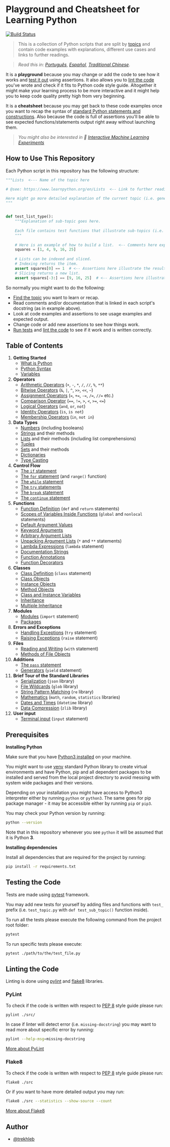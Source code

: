# Playground and Cheatsheet for Learning Python

[![Build Status](https://travis-ci.org/trekhleb/learn-python.svg?branch=master)](https://travis-ci.org/trekhleb/learn-python)

> This is a collection of Python scripts that are split by [topics](#table-of-contents) and contain
> code examples with explanations, different use cases and links to further readings.

> _Read this in:_ [_Português_](README.pt-BR.md), [_Español_](README.es-ES.md), [_Traditional Chinese_](README.zh-TW.md).

It is a **playground** because you may change or add the code to see how it works
and [test it out](#testing-the-code) using assertions. It also allows you
to [lint the code](#linting-the-code) you've wrote and check if it fits to Python code style guide.
Altogether it might make your learning process to be more interactive and it might help you to keep
code quality pretty high from very beginning.

It is a **cheatsheet** because you may get back to these code examples once you want to recap the
syntax of [standard Python statements and constructions](#table-of-contents). Also because the
code is full of assertions you'll be able to see expected functions/statements output right away
without launching them.

> _You might also be interested in 🤖 [Interactive Machine Learning Experiments](https://github.com/trekhleb/machine-learning-experiments)_

## How to Use This Repository

Each Python script in this repository has the following structure:

```python
"""Lists  <--- Name of the topic here

# @see: https://www.learnpython.org/en/Lists  <-- Link to further readings goes here

Here might go more detailed explanation of the current topic (i.e. general info about Lists).
"""


def test_list_type():
    """Explanation of sub-topic goes here.
  
    Each file contains test functions that illustrate sub-topics (i.e. lists type, lists methods).
    """
  
    # Here is an example of how to build a list.  <-- Comments here explain the action
    squares = [1, 4, 9, 16, 25]
  
    # Lists can be indexed and sliced. 
    # Indexing returns the item.
    assert squares[0] == 1  # <-- Assertions here illustrate the result.
    # Slicing returns a new list.
    assert squares[-3:] == [9, 16, 25]  # <-- Assertions here illustrate the result.
```

So normally you might want to do the following:

- [Find the topic](#table-of-contents) you want to learn or recap.
- Read comments and/or documentation that is linked in each script's docstring (as in example above).
- Look at code examples and assertions to see usage examples and expected output.
- Change code or add new assertions to see how things work.
- [Run tests](#testing-the-code) and [lint the code](#linting-the-code) to see if it work and is
  written correctly.

## Table of Contents

1. **Getting Started**
   - [What is Python](src/getting_started/what_is_python.md)
   - [Python Syntax](src/getting_started/python_syntax.md)
   - [Variables](src/getting_started/test_variables.py)
2. **Operators**
   - [Arithmetic Operators](src/operators/test_arithmetic.py) (`+`, `-`, `*`, `/`, `//`, `%`, `**`)
   - [Bitwise Operators](src/operators/test_bitwise.py) (`&`, `|`, `^`, `>>`, `<<`, `~`)
   - [Assignment Operators](src/operators/test_assigment.py) (`=`, `+=`, `-=`, `/=`, `//=` etc.)
   - [Comparison Operator](src/operators/test_comparison.py) (`==`, `!=`, `>`, `<`, `>=`, `<=`)
   - [Logical Operators](src/operators/test_logical.py) (`and`, `or`, `not`)
   - [Identity Operators](src/operators/test_identity.py) (`is`, `is not`)
   - [Membership Operators](src/operators/test_membership.py) (`in`, `not in`)
3. **Data Types**
   - [Numbers](src/data_types/test_numbers.py) (including booleans)
   - [Strings](src/data_types/test_strings.py) and their methods
   - [Lists](src/data_types/test_lists.py) and their methods (including list comprehensions)
   - [Tuples](src/data_types/test_tuples.py)
   - [Sets](src/data_types/test_sets.py) and their methods
   - [Dictionaries](src/data_types/test_dictionaries.py)
   - [Type Casting](src/data_types/test_type_casting.py)
4. **Control Flow**
   - [The `if` statement](src/control_flow/test_if.py)
   - [The `for` statement](src/control_flow/test_for.py) (and `range()` function)
   - [The `while` statement](src/control_flow/test_while.py)
   - [The `try` statements](src/control_flow/test_try.py)
   - [The `break` statement](src/control_flow/test_break.py)
   - [The `continue` statement](src/control_flow/test_continue.py)
5. **Functions**
   - [Function Definition](src/functions/test_function_definition.py) (`def` and `return` statements)
   - [Scopes of Variables Inside Functions](src/functions/test_function_scopes.py) (`global` and `nonlocal` statements)
   - [Default Argument Values](src/functions/test_function_default_arguments.py)
   - [Keyword Arguments](src/functions/test_function_keyword_arguments.py)
   - [Arbitrary Argument Lists](src/functions/test_function_arbitrary_arguments.py)
   - [Unpacking Argument Lists](src/functions/test_function_unpacking_arguments.py) (`*` and `**` statements)
   - [Lambda Expressions](src/functions/test_lambda_expressions.py) (`lambda` statement)
   - [Documentation Strings](src/functions/test_function_documentation_string.py)
   - [Function Annotations](src/functions/test_function_annotations.py)
   - [Function Decorators](src/functions/test_function_decorators.py)
6. **Classes**
   - [Class Definition](src/classes/test_class_definition.py) (`class` statement)
   - [Class Objects](src/classes/test_class_objects.py)
   - [Instance Objects](src/classes/test_instance_objects.py)
   - [Method Objects](src/classes/test_method_objects.py)
   - [Class and Instance Variables](src/classes/test_class_and_instance_variables.py)
   - [Inheritance](src/classes/test_inheritance.py)
   - [Multiple Inheritance](src/classes/test_multiple_inheritance.py)
7. **Modules**
   - [Modules](src/modules/test_modules.py) (`import` statement)
   - [Packages](src/modules/test_packages.py)
8. **Errors and Exceptions**
   - [Handling Exceptions](src/exceptions/test_handle_exceptions.py) (`try` statement)
   - [Raising Exceptions](src/exceptions/test_raise_exceptions.py) (`raise` statement)
9. **Files**
   - [Reading and Writing](src/files/test_file_reading.py) (`with` statement)
   - [Methods of File Objects](src/files/test_file_methods.py)
10. **Additions**
    - [The `pass` statement](src/additions/test_pass.py)
    - [Generators](src/additions/test_generators.py) (`yield` statement)
11. **Brief Tour of the Standard Libraries**
    - [Serialization](src/standard_libraries/test_json.py) (`json` library)
    - [File Wildcards](src/standard_libraries/test_glob.py) (`glob` library)
    - [String Pattern Matching](src/standard_libraries/test_re.py) (`re` library)
    - [Mathematics](src/standard_libraries/test_math.py) (`math`, `random`, `statistics` libraries)
    - [Dates and Times](src/standard_libraries/test_datetime.py) (`datetime` library)
    - [Data Compression](src/standard_libraries/test_zlib.py) (`zlib` library)
12. **User input**
    - [Terminal input](src/user_input/test_input.py) (`input` statement)

## Prerequisites

**Installing Python**

Make sure that you have [Python3 installed](https://realpython.com/installing-python/) on your machine.

You might want to use [venv](https://docs.python.org/3/library/venv.html) standard Python library
to create virtual environments and have Python, pip and all dependent packages to be installed and
served from the local project directory to avoid messing with system wide packages and their
versions.

Depending on your installation you might have access to Python3 interpreter either by
running `python` or `python3`. The same goes for pip package manager - it may be accessible either
by running `pip` or `pip3`.

You may check your Python version by running:

```bash
python --version
```

Note that in this repository whenever you see `python` it will be assumed that it is Python **3**.

**Installing dependencies**

Install all dependencies that are required for the project by running:

```bash
pip install -r requirements.txt
```

## Testing the Code

Tests are made using [pytest](https://docs.pytest.org/en/latest/) framework.

You may add new tests for yourself by adding files and functions with `test_` prefix
(i.e. `test_topic.py` with `def test_sub_topic()` function inside).

To run all the tests please execute the following command from the project root folder:

```bash
pytest
```

To run specific tests please execute:

```bash
pytest ./path/to/the/test_file.py
```

## Linting the Code

Linting is done using [pylint](http://pylint.pycqa.org/) and [flake8](http://flake8.pycqa.org/en/latest/) libraries.

### PyLint

To check if the code is written with respect
to [PEP 8](https://www.python.org/dev/peps/pep-0008/) style guide please run:

```bash
pylint ./src/
```

In case if linter will detect error (i.e. `missing-docstring`) you may want to read more about
specific error by running:

```bash
pylint --help-msg=missing-docstring
```

[More about PyLint](http://pylint.pycqa.org/)

### Flake8

To check if the code is written with respect
to [PEP 8](https://www.python.org/dev/peps/pep-0008/) style guide please run:

```bash
flake8 ./src
```

Or if you want to have more detailed output you may run:

```bash
flake8 ./src --statistics --show-source --count
```

[More about Flake8](http://flake8.pycqa.org/en/latest/)

## Author

- [@trekhleb](https://trekhleb.dev)

